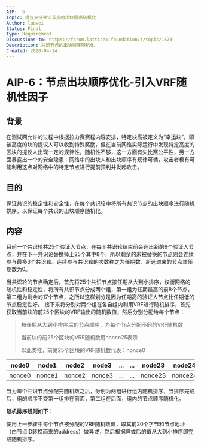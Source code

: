 ```yaml
---
AIP:  6
Topic: 提议支持共识节点的出块顺序随机化
Author: luowei
Status: Final 
Type: Requirement
Discussions-to: https://forum.latticex.foundation/t/topic/1673
Description: 共识节点的出块顺序随机化
Created: 2020-04-14
---
```


# AIP-6：节点出块顺序优化-引入VRF随机性因子

## 背景

在测试网允许的过程中根据拉力赛赛程内容安排，特定块高被定义为“幸运块”，即该高度的块的提议人可以收到特殊奖励，但在当前网络实际运行中发现特定高度的区块的提议人出现一定的规律性，随机性不够，这一方面有失比赛公平性，另一方面暴露出一个的安全隐患：网络中的出块人和出块顺序有规律可循，攻击者极有可能利用这点对网络中的特定节点进行提前预判并发起攻击。

## 目的

保证共识的稳定性和安全性，在每个共识轮中将所有共识节点的出块顺序进行随机排序，以保证每个共识的出块顺序随机化。

## 内容

目前一个共识轮共25个验证人节点，在每个共识轮结束前会选出新的8个验证人节点，并在下一共识论替换掉上25个其中8个，所以剩余的未被替换的节点则会连续参与最多3个共识轮。连续参与共识轮的次数称之为任期数，新选进来的节点其任期数为0。

当共识轮的节点确定后，首先将25个共识节点按任期从大到小排序，权衡网络的随机性和稳定性，将所有共识节点分成两个组，第一组为任期最高的前8个节点，第二组为剩余的17个节点，之所以这样划分是因为任期高的验证人节点比任期低的节点稳定性好。
接下来将分别对两个组在各自组内利用VRF进行随机排序，首先获取当前块的前25个区块的VRF输出的随机数值，然后分别分配给每个节点：

> 按任期从大到小排序后的节点顺序，为每个节点分配不同的VRF随机数
>
> 当前块的前25个区块的VRF随机数用nonce25表示
>
> 以此类推，前第25个区块的VRF随机数代表：nonce0

| node0  | node1  | node2  | node3  | ...  | ...  | node23  | node24  |
| ------ | ------ | ------ | ------ | ---- | ---- | ------- | ------- |
| nonce0 | nonce1 | nonce2 | nonce3 | ...  | ...  | nonce23 | nonce24 |


当为每个共识节点分配完随机数之后，分别为两组进行组内随机排序，当排序完成后，组的顺序不变第一组排在前面，第二组在后面，组内的节点顺序随机化。

**随机排序规则如下：**

使用上一步骤中每个节点被分配的VRF随机数值，取其前20个字节和节点地址（由节点ID转换而来的address）做异或，然后根据异或后的值从大到小排序即完成随机排序。
